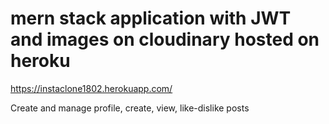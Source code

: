 # mern stack application with JWT and images on cloudinary hosted on heroku

https://instaclone1802.herokuapp.com/

Create and manage profile, create, view, like-dislike posts
